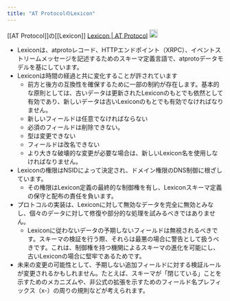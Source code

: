 ```yaml
---
title: "AT ProtocolのLexicon"
---
```


[[AT Protocol]]の[[Lexicon]]
[Lexicon | AT Protocol](https://atproto.com/specs/lexicon)
<img src='https://scrapbox.io/api/pages/nishio/gpt/icon' alt='gpt.icon' height="19.5"/>
- Lexiconは、atprotoレコード、HTTPエンドポイント（XRPC）、イベントストリームメッセージを記述するためのスキーマ定義言語で、atprotoデータモデルを基にしています。
- Lexiconは時間の経過と共に変化することが許されています
    - 前方と後方の互換性を確保するために一部の制約が存在します。基本的な原則としては、古いデータは更新されたLexiconのもとでも依然として有効であり、新しいデータは古いLexiconのもとでも有効でなければなりません。
    - 新しいフィールドは任意でなければならない
    - 必須のフィールドは削除できない。
    - 型は変更できない
    - フィールドは改名できない
    - より大きな破壊的な変更が必要な場合は、新しいLexicon名を使用しなければなりません。
- Lexiconの権限はNSIDによって決定され、ドメイン権限のDNS制御に根ざしています。
    - その権限はLexicon定義の最終的な制御権を有し、Lexiconスキーマ定義の保守と配布の責任を負います。
- プロトコルの実装は、Lexiconに対して無効なデータを完全に無効とみなし、個々のデータに対して修復や部分的な処理を試みるべきではありません。
    - Lexiconに従わないデータの予期しないフィールドは無視されるべきです。スキーマの検証を行う際、それらは最悪の場合に警告として扱うべきです。これは、制御権を持つ機関によるスキーマの進化を可能にし、古いLexiconの場合に堅牢であるためです。
- 未来の変更の可能性として、予期しない追加フィールドに対する検証ルールが変更されるかもしれません。たとえば、スキーマが「閉じている」ことを示すためのメカニズムや、非公式の拡張を示すためのフィールド名プレフィックス（x-）の周りの規則などが考えられます。